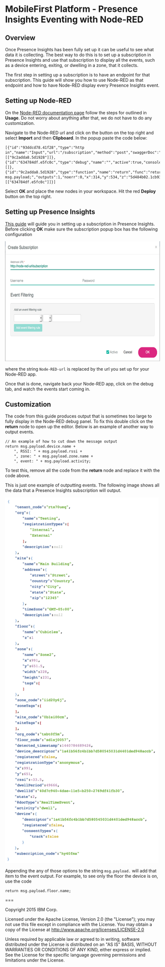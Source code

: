 # MobileFirst Platform - Presence Insights Eventing with Node-RED

## Overview

Once Presence Insights has been fully set up it can be useful to see what data it is collecting. The best way to do this is to set up a subscription in Presence Insights and use that subscription to display all the events, such as a device entering, exiting, or dwelling in a zone, that it collects.

The first step in setting up a subscription is to have an endpoint for that subscription. This guide will show you how to use Node-RED as that endpoint and how to have Node-RED display every Presence Insights event.

## Setting up Node-RED

On the [Node-RED documentation page](https://www.stage1.ng.bluemix.net/docs/starters/Node-RED/nodered.html) follow the steps for outlined in **Usage**. Do not worry about anything after that, we do not have to do any customization.

Navigate to the Node-RED url and click on the button on the top right and select **Import** and then **Clipboard**. In the popup paste the code below:

	[{"id":"93ddcd78.41f28","type":"http in","name":"Input","url":"/subscription","method":"post","swaggerDoc":"","x":104,"y":506,"z":"5d484b02.1cb934","wires":[["9c2adda8.5d1928"]]},{"id":"634784df.e5fc0c","type":"debug","name":"","active":true,"console":"false","complete":"true","x":504,"y":515,"z":"5d484b02.1cb934","wires":[]},{"id":"9c2adda8.5d1928","type":"function","name":"return","func":"return msg.payload;","outputs":1,"noerr":0,"x":314,"y":534,"z":"5d484b02.1cb934","wires":[["634784df.e5fc0c"]]}]
	
Select **OK** and place the new nodes in your workspace. Hit the red **Deploy** button on the top right.

## Setting up Presence Insights

[This guide](https://presenceinsights.ibmcloud.com/pidocs/configure/subscriptions) will guide you in setting up a subscription in Presence Insights. Before clicking **OK** make sure the subscription popup box has the following configuration 

<img src="subscription.png" width="650px" height="389px"/>

where the string `Node-RED-url` is replaced by the url you set up for your Node-RED app.

Once that is done, navigate back your Node-RED app, click on the debug tab, and watch the events start coming in.

## Customization

The code from this guide produces output that is sometimes too large to fully display in the Node-RED debug panel. To fix this double click on the **return** node to open up the editor. Below is an example of another way to output events.

	// An example of how to cut down the message output
	return msg.payload.device.name + 
	    ", RSSI: " + msg.payload.rssi + 
	    ", zone: " + msg.payload.zone.name + 
	    ", event: " + msg.payload.activity;
	
To test this, remove all the code from the **return** node and replace it with the code above.

This is just one example of outputting events. The following image shows all the data that a Presence Insights subscription will output. 

<img src="json.png" width="500px" height="1187px"/>

Appending the any of those options to the string `msg.payload.` will add that item to the event output. For example, to see only the floor the device is on, use the code 
	
	return msg.payload.floor.name;
===

Copyright 2015 IBM Corp.

Licensed under the Apache License, Version 2.0 (the "License"); you may not use this file except in compliance with the License. You may obtain a copy of the License at http://www.apache.org/licenses/LICENSE-2.0 

Unless required by applicable law or agreed to in writing, software distributed under the License is distributed on an "AS IS" BASIS, WITHOUT WARRANTIES OR CONDITIONS OF ANY KIND, either express or implied. See the License for the specific language governing permissions and limitations under the License.
